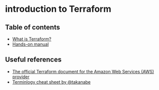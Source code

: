 # introduction to Terraform

## Table of contents

* [What is Terraform?](./PRESENTAION.md) 
* [Hands-on manual](./HANDSON.md)

## Useful references

* [The official Terraform document for the Amazon Web Services (AWS) provider](https://registry.terraform.io/providers/hashicorp/aws/latest/docs)
* [Terminlogy cheat sheet by @takanabe](./CHEAT_SHEET.md)
